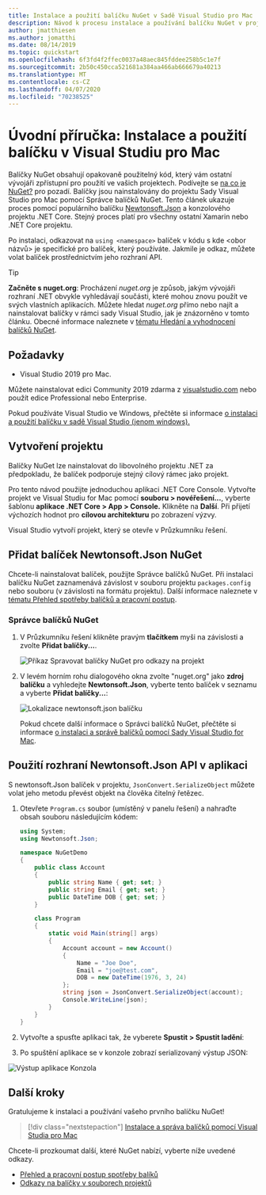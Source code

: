 ```yaml
---
title: Instalace a použití balíčku NuGet v Sadě Visual Studio pro Mac
description: Návod k procesu instalace a používání balíčku NuGet v projektu Visual Studio for Mac.
author: jmatthiesen
ms.author: jomatthi
ms.date: 08/14/2019
ms.topic: quickstart
ms.openlocfilehash: 6f3fd4f2ffec0037a48aec845fddee258b5c1e7f
ms.sourcegitcommit: 2b50c450cca521681a384aa466ab666679a40213
ms.translationtype: MT
ms.contentlocale: cs-CZ
ms.lasthandoff: 04/07/2020
ms.locfileid: "70238525"
---
```

# <a name="quickstart-install-and-use-a-package-in-visual-studio-for-mac"></a>Úvodní příručka: Instalace a použití balíčku v Visual Studiu pro Mac

Balíčky NuGet obsahují opakovaně použitelný kód, který vám ostatní vývojáři zpřístupní pro použití ve vašich projektech. Podívejte se [na co je NuGet?](../What-is-NuGet.md) pro pozadí. Balíčky jsou nainstalovány do projektu Sady Visual Studio pro Mac pomocí Správce balíčků NuGet. Tento článek ukazuje proces pomocí populárního balíčku [Newtonsoft.Json](https://www.nuget.org/packages/Newtonsoft.Json/) a konzolového projektu .NET Core. Stejný proces platí pro všechny ostatní Xamarin nebo .NET Core projektu.

Po instalaci, odkazovat na `using <namespace>` balíček v kódu s kde \<obor názvů\> je specifické pro balíček, který používáte. Jakmile je odkaz, můžete volat balíček prostřednictvím jeho rozhraní API.

> [!Tip]
> **Začněte s nuget.org**: Procházení *nuget.org* je způsob, jakým vývojáři rozhraní .NET obvykle vyhledávají součásti, které mohou znovu použít ve svých vlastních aplikacích. Můžete hledat *nuget.org* přímo nebo najít a nainstalovat balíčky v rámci sady Visual Studio, jak je znázorněno v tomto článku. Obecné informace naleznete v [tématu Hledání a vyhodnocení balíčků NuGet](../consume-packages/finding-and-choosing-packages.md).

## <a name="prerequisites"></a>Požadavky

- Visual Studio 2019 pro Mac.

Můžete nainstalovat edici Community 2019 zdarma z [visualstudio.com](https://www.visualstudio.com/) nebo použít edice Professional nebo Enterprise.

Pokud používáte Visual Studio ve Windows, přečtěte si informace [o instalaci a použití balíčku v sadě Visual Studio (jenom windows).](install-and-use-a-package-in-visual-studio.md)

## <a name="create-a-project"></a>Vytvoření projektu

Balíčky NuGet lze nainstalovat do libovolného projektu .NET za předpokladu, že balíček podporuje stejný cílový rámec jako projekt.

Pro tento návod použijte jednoduchou aplikaci .NET Core Console. Vytvořte projekt ve Visual Studiu for Mac pomocí **souboru > novéřešení...**, vyberte šablonu **aplikace .NET Core > App > Console.** Klikněte na **Další**. Při přijetí výchozích hodnot pro **cílovou architekturu** po zobrazení výzvy.

Visual Studio vytvoří projekt, který se otevře v Průzkumníku řešení.

## <a name="add-the-newtonsoftjson-nuget-package"></a>Přidat balíček Newtonsoft.Json NuGet

Chcete-li nainstalovat balíček, použijte Správce balíčků NuGet. Při instalaci balíčku NuGet zaznamenává závislost v souboru projektu `packages.config` nebo souboru (v závislosti na formátu projektu). Další informace naleznete v [tématu Přehled spotřeby balíčků a pracovní postup](../consume-packages/Overview-and-Workflow.md).

### <a name="nuget-package-manager"></a>Správce balíčků NuGet

1. V Průzkumníku řešení klikněte pravým **tlačítkem** myši na závislosti a zvolte **Přidat balíčky...**.

    ![Příkaz Spravovat balíčky NuGet pro odkazy na projekt](media/QS_Use_Mac-02-ManageNuGetPackages.png)

1. V levém horním rohu dialogového okna zvolte "nuget.org" jako **zdroj balíčku** a vyhledejte **Newtonsoft.Json**, vyberte tento balíček v seznamu a vyberte **Přidat balíčky...**:

    ![Lokalizace newtonsoft.json balíčku](media/QS_Use_Mac-03-NewtonsoftJson.png)

    Pokud chcete další informace o Správci balíčků NuGet, přečtěte si informace [o instalaci a správě balíčků pomocí Sady Visual Studio for Mac](../consume-packages/install-use-packages-visual-studio.md).

## <a name="use-the-newtonsoftjson-api-in-the-app"></a>Použití rozhraní Newtonsoft.Json API v aplikaci

S newtonsoft.Json balíček v projektu, `JsonConvert.SerializeObject` můžete volat jeho metodu převést objekt na člověka čitelný řetězec.

1. Otevřete `Program.cs` soubor (umístěný v panelu řešení) a nahraďte obsah souboru následujícím kódem:

    ```cs
    using System;
    using Newtonsoft.Json;

    namespace NuGetDemo
    {
        public class Account
        {
            public string Name { get; set; }
            public string Email { get; set; }
            public DateTime DOB { get; set; }
        }
    
        class Program
        {
            static void Main(string[] args)
            {
                Account account = new Account()
                {
                    Name = "Joe Doe",
                    Email = "joe@test.com",
                    DOB = new DateTime(1976, 3, 24)
                };
                string json = JsonConvert.SerializeObject(account);
                Console.WriteLine(json);
            }
        }
    }
    ```

1. Vytvořte a spusťte aplikaci tak, že vyberete **Spustit > Spustit ladění**:

1. Po spuštění aplikace se v konzole zobrazí serializovaný výstup JSON:

  ![Výstup aplikace Konzola](media/QS_Use_Mac-06-AppStart.png)

## <a name="next-steps"></a>Další kroky
Gratulujeme k instalaci a používání vašeho prvního balíčku NuGet!

> [!div class="nextstepaction"]
> [Instalace a správa balíčků pomocí Visual Studia pro Mac](/visualstudio/mac/nuget-walkthrough?toc=/nuget/toc.json)

Chcete-li prozkoumat další, které NuGet nabízí, vyberte níže uvedené odkazy.

- [Přehled a pracovní postup spotřeby balíků](../consume-packages/overview-and-workflow.md)
- [Odkazy na balíčky v souborech projektů](../consume-packages/package-references-in-project-files.md)
